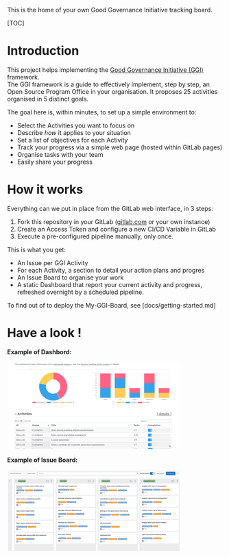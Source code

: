 This is the home of your own Good Governance Initiative tracking board.

[TOC]

# Introduction

This project helps implementing the [Good Governance Initiative (GGI)](https://ospo.zone/ggi) framework.  
The GGI framework is a guide to effectively implement, step by step, an Open Source Program Office in your organisation. It proposes 25 activities organised in 5 distinct goals.


The goal here is, within minutes, to set up a simple environment to:
- Select the Activities you want to focus on
- Describe _how_ it applies to your situation
- Set a list of objectives for each Activity
- Track your progress via a simple web page (hosted within GitLab pages)
- Organise tasks with your team
- Easily share your progress

# How it works

Everything can we put in place from the GitLab web interface, in 3 steps:
1. Fork this repository in your GitLab ([gitlab.com](https://gitlab.com) or your own instance)
2. Create an Access Token and configure a new CI/CD Variable in GitLab
3. Execute a pre-configured pipeline manually, only once.

This is what you get:
- An Issue per GGI Activity
- For each Activity, a section to detail your action plans and progres
- An Issue Board to organise your work
- A static Dashboard that report your current activity and progress, refreshed overnight by a scheduled pipeline.

To find out of to deploy the My-GGI-Board, see [docs/getting-started.md]

# Have a look !

**Example of Dashbord:**

<img src="resources/overview-dashboard.png" width="80%" height="80%">


**Example of Issue Board:**

<img src="resources/overview-issue-board.png" width="80%" height="80%">





